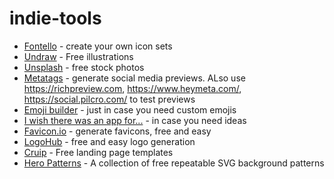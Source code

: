 # indie-tools

- [Fontello](http://fontello.com) - create your own icon sets
- [Undraw](undraw.io) - Free illustrations
- [Unsplash](https://unsplash.com) - free stock photos
- [Metatags](https://metatags.io/) - generate social media previews. ALso use https://richpreview.com, https://www.heymeta.com/, https://social.pilcro.com/ to test previews
- [Emoji builder](http://phlntn.com/emojibuilder/) - just in case you need custom emojis
- [I wish there was an app for...](https://iwishtherewasanappfor.com) - in case you need ideas
- [Favicon.io](https://favicon.io/) - generate favicons, free and easy
- [LogoHub](https://logohub.io) - free and easy logo generation
- [Cruip](http://cruip.com) - Free landing page templates
- [Hero Patterns](https://www.heropatterns.com/) - A collection of free repeatable SVG background patterns
